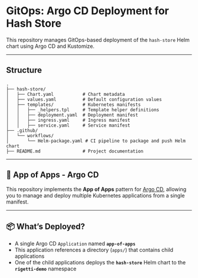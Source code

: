 # GitOps: Argo CD Deployment for Hash Store

This repository manages GitOps-based deployment of the `hash-store` Helm chart using Argo CD and Kustomize.

---

## Structure

```text
.
├── hash-store/
│   ├── Chart.yaml           # Chart metadata
│   ├── values.yaml          # Default configuration values
│   ├── templates/           # Kubernetes manifests
│   │   ├── _helpers.tpl     # Template helper definitions
│   │   ├── deployment.yaml  # Deployment manifest
│   │   ├── ingress.yaml     # Ingress manifest
│   │   ├── service.yaml     # Service manifest
├── .github/
│   └── workflows/
│       └── Helm-package.yaml # CI pipeline to package and push Helm chart
├── README.md                # Project documentation

```
---

## 🚀 App of Apps - Argo CD

This repository implements the **App of Apps** pattern for [Argo CD](https://argo-cd.readthedocs.io), allowing you to manage and deploy multiple Kubernetes applications from a single manifest.

---

## 📦 What’s Deployed?

- A single Argo CD `Application` named **`app-of-apps`**
- This application references a directory (`apps/`) that contains child applications
- One of the child applications deploys the **`hash-store`** Helm chart to the **`rigetti-demo`** namespace





